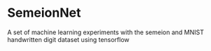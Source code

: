 # SemeionNet
A set of machine learning experiments with the semeion and MNIST handwritten digit dataset using tensorflow
